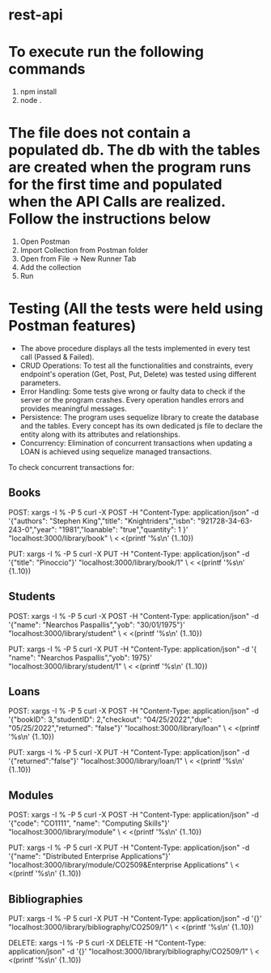 # rest-api

# To execute run the following commands

1. npm install
2. node .

# The file does not contain a populated db. The db with the tables are created when the program runs for the first time and populated when the API Calls are realized. Follow the instructions below

1. Open Postman
2. Import Collection from Postman folder
3. Open from File -> New Runner Tab
4. Add the collection
5. Run

# Testing (All the tests were held using Postman features)

- The above procedure displays all the tests implemented in every test call (Passed & Failed). 
- CRUD Operations: To test all the functionalities and constraints, every endpoint's operation (Get, Post, Put, Delete) was tested using different parameters.
- Error Handling: Some tests give wrong or faulty data to check if the server or the program crashes. Every operation handles errors and provides meaningful messages.
- Persistence: The program uses sequelize library to create the database and the tables. Every concept has its own dedicated js file to declare the entity along with its attributes and relationships.
- Concurrency: Elimination of concurrent transactions when updating a LOAN is achieved using sequelize managed transactions. 

To check concurrent transactions for:

Books
-----
POST: 
xargs -I % -P 5 curl -X POST -H "Content-Type: application/json" -d '{"authors": "Stephen King","title": "Knightriders","isbn": "921728-34-63-243-0","year": "1981","loanable": "true","quantity": 1 }' "localhost:3000/library/book" \ < <(printf '%s\n' {1..10})

PUT:
xargs -I % -P 5 curl -X PUT -H "Content-Type: application/json" -d '{"title": "Pinoccio"}' "localhost:3000/library/book/1" \ < <(printf '%s\n' {1..10})

Students
--------
POST:
xargs -I % -P 5 curl -X POST -H "Content-Type: application/json" -d '{"name": "Nearchos Paspallis","yob": "30/01/1975"}' "localhost:3000/library/student" \ < <(printf '%s\n' {1..10})

PUT:
xargs -I % -P 5 curl -X PUT -H "Content-Type: application/json" -d '{    "name": "Nearchos Paspallis","yob": 1975}' "localhost:3000/library/student/1" \ < <(printf '%s\n' {1..10})


Loans
-----
POST:
xargs -I % -P 5 curl -X POST -H "Content-Type: application/json" -d '{"bookID": 3,"studentID": 2,"checkout": "04/25/2022","due": "05/25/2022","returned": "false"}' "localhost:3000/library/loan" \ < <(printf '%s\n' {1..10})

PUT: 
xargs -I % -P 5 curl -X PUT -H "Content-Type: application/json" -d '{"returned":"false"}' "localhost:3000/library/loan/1" \ < <(printf '%s\n' {1..10})

Modules
-------
POST:
xargs -I % -P 5 curl -X POST -H "Content-Type: application/json" -d '{"code": "CO1111", "name": "Computing Skills"}' "localhost:3000/library/module" \ < <(printf '%s\n' {1..10})

PUT:
xargs -I % -P 5 curl -X PUT -H "Content-Type: application/json" -d '{"name": "Distributed Enterprise Applications"}' "localhost:3000/library/module/CO2509&Enterprise Applications" \ < <(printf '%s\n' {1..10})

Bibliographies 
--------------
PUT: 
xargs -I % -P 5 curl -X PUT -H "Content-Type: application/json" -d '{}' "localhost:3000/library/bibliography/CO2509/1" \ < <(printf '%s\n' {1..10})

DELETE:
xargs -I % -P 5 curl -X DELETE -H "Content-Type: application/json" -d '{}' "localhost:3000/library/bibliography/CO2509/1" \ < <(printf '%s\n' {1..10})  



